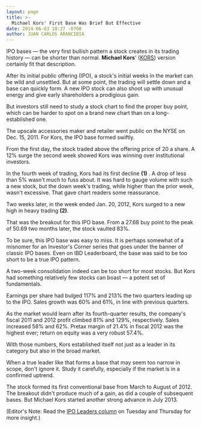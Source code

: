 ```yaml
---
layout: page
title: >-
  Michael Kors' First Base Was Brief But Effective
date: 2014-06-03 18:27 -0700
author: JUAN CARLOS ARANCIBIA
---
```





IPO bases — the very first bullish pattern a stock creates in its trading history — can be shorter than normal. **Michael Kors**' ([KORS](https://research.investors.com/quote.aspx?symbol=KORS)) version certainly fit that description.


After its initial public offering (IPO), a stock's initial weeks in the market can be wild and unsettled. But at some point, the trading will settle down and a base can quickly form. A new IPO stock can also shoot up with unusual energy and give early shareholders a prodigious gain.


But investors still need to study a stock chart to find the proper buy point, which can be harder to spot on a brand new chart than on a long-established one.


The upscale accessories maker and retailer went public on the NYSE on Dec. 15, 2011. For Kors, the IPO base formed swiftly.


From the first day, the stock traded above the offering price of 20 a share. A 12% surge the second week showed Kors was winning over institutional investors.


In the fourth week of trading, Kors had its first decline **(1)** . A drop of less than 5% wasn't much to fuss about. It was hard to gauge volume with such a new stock, but the down week's trading, while higher than the prior week, wasn't excessive. That gave chart readers some reassurance.


Two weeks later, in the week ended Jan. 20, 2012, Kors surged to a new high in heavy trading **(2)**.


That was the breakout for this IPO base. From a 27.68 buy point to the peak of 50.69 two months later, the stock vaulted 83%.


To be sure, this IPO base was easy to miss. It is perhaps somewhat of a misnomer for an Investor's Corner series that goes under the banner of classic IPO bases. Even on IBD Leaderboard, the base was said to be too short to be a true IPO pattern.


A two-week consolidation indeed can be too short for most stocks. But Kors had something relatively few stocks can boast — a potent set of fundamentals.


Earnings per share had bulged 117% and 213% the two quarters leading up to the IPO. Sales growth was 60% and 61%, in line with previous quarters.


As the market would learn after its fourth-quarter results, the company's fiscal 2011 and 2012 profit climbed 81% and 129%, respectively. Sales increased 58% and 62%. Pretax margin of 21.4% in fiscal 2012 was the highest ever; return on equity was a very robust 57.4%.


With those numbers, Kors established itself not just as a leader in its category but also in the broad market.


When a true leader like that forms a base that may seem too narrow in scope, don't ignore it. Study it carefully, especially if the market is in a confirmed uptrend.


The stock formed its first conventional base from March to August of 2012. The breakout didn't produce much of a gain, as did a couple of subsequent bases. But Michael Kors started another strong advance in July 2013.


(Editor's Note: Read the [IPO Leaders column](http://news.investors.com/investing/ipo-analysis.htm) on Tuesday and Thursday for more insight.)




